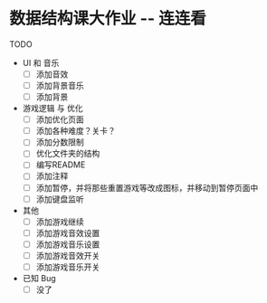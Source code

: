 # 数据结构课大作业 -- 连连看

TODO
- UI 和 音乐
    -   [ ] 添加音效
    -   [ ] 添加背景音乐
    -   [ ] 添加背景

- 游戏逻辑 与 优化
    -   [ ] 添加优化页面
    -   [ ] 添加各种难度？关卡？
    -   [ ] 添加分数限制
    -   [ ] 优化文件夹的结构
    -   [ ] 编写README
    -   [ ] 添加注释
    -   [ ] 添加暂停，并将那些重置游戏等改成图标，并移动到暂停页面中
    -   [ ] 添加键盘监听

- 其他
    -   [ ] 添加游戏继续
    -   [ ] 添加游戏音效设置
    -   [ ] 添加游戏音乐设置
    -   [ ] 添加游戏音效开关
    -   [ ] 添加游戏音乐开关

- 已知 Bug
    -   [ ] 没了